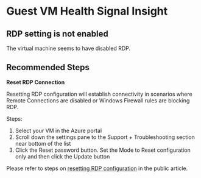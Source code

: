<properties
pageTitle="VM Health Signal"
description="RDP Setting"
infoBubbleText="RDP"
service="microsoft.compute"
resource="virtualmachines"
authors="manavis"
displayOrder=""
articleId="vmhealthsignal_fe8ab797-7bbd-4ec4-9798-7df51f6ca066"
diagnosticScenario="RDP Setting"
selfHelpType="diagnostics"
supportTopicIds="32411835"
resourceTags="windows"
productPesIds="14749"
cloudEnvironments="public"
/>

# Guest VM Health Signal Insight
<!--issueDescription-->
## **RDP setting is not enabled**
The virtual machine seems to have disabled RDP.
<!--/issueDescription-->

## **Recommended Steps**
**Reset RDP Connection**

Resetting RDP configuration will establish connectivity in scenarios where Remote Connections are disabled or Windows Firewall rules are blocking RDP.

Steps:

1. Select your VM in the Azure portal
2. Scroll down the settings pane to the Support + Troubleshooting section near bottom of the list
3. Click the Reset password button. Set the Mode to Reset configuration only and then click the Update button

  Please refer to steps on [resetting RDP configuration](https://docs.microsoft.com/azure/virtual-machines/windows/troubleshoot-rdp-connection#troubleshoot-using-the-azure-portal) in the public article.
